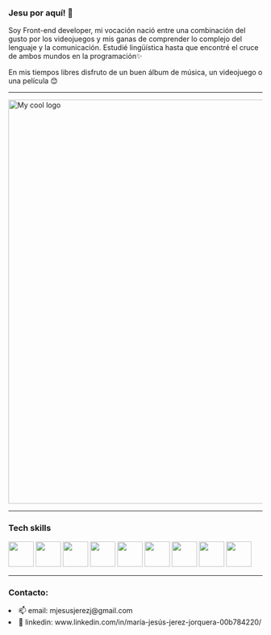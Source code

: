 ### Jesu por aquí! 👋

Soy Front-end developer, mi vocación nació entre una combinación del gusto por los videojuegos y mis ganas de comprender lo complejo del lenguaje y la comunicación. Estudié lingüística hasta que encontré el cruce de ambos mundos en la programación✨

En mis tiempos libres disfruto de un buen álbum de música, un videojuego o una película 😊

---------------
<img src="https://preview.redd.it/r7nwau5hb4m51.jpg?auto=webp&s=81c82aaf86b3587ff7d0fb3c95fb533ea898f4cd" alt="My cool logo" width="800"/>

----------------

### Tech skills
<img src="https://upload.wikimedia.org/wikipedia/commons/thumb/9/99/Unofficial_JavaScript_logo_2.svg/1024px-Unofficial_JavaScript_logo_2.svg.png" width="50"/> <img src="https://upload.wikimedia.org/wikipedia/commons/thumb/6/62/CSS3_logo.svg/800px-CSS3_logo.svg.png" width="50"/> <img src="https://cdn-icons-png.flaticon.com/512/1051/1051277.png?w=360" width="50"/> <img src="https://seeklogo.com/images/N/npm-logo-01B8642EDD-seeklogo.com.png" width="50"/> <img src="https://upload.wikimedia.org/wikipedia/commons/thumb/9/9a/Visual_Studio_Code_1.35_icon.svg/2048px-Visual_Studio_Code_1.35_icon.svg.png" width="50"/> <img src="https://img2.freepng.es/20180621/ewt/kisspng-trello-logo-slack-atlassian-trello-5b2bcdc85e4d36.2783338815295973843863.jpg" width="50"/> <img src="https://brandslogos.com/wp-content/uploads/thumbs/firebase-logo-vector.svg" width="50"/> <img src="https://iconape.com/wp-content/png_logo_vector/git-icon.png" width="50"/> <img src="https://cdn-icons-png.flaticon.com/512/25/25231.png" width="50"/> 


---------------

### Contacto:
<li>📫 email: mjesusjerezj@gmail.com</li>
<li>🔗 linkedin: www.linkedin.com/in/maría-jesús-jerez-jorquera-00b784220/  </li>       



